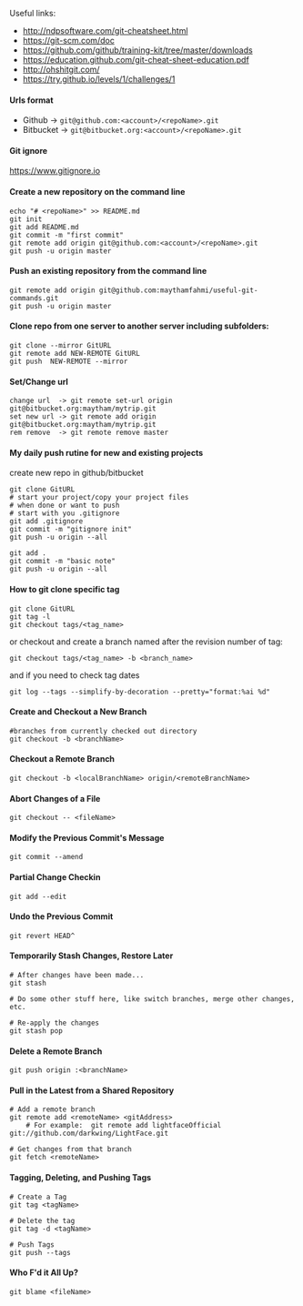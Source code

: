 Useful links:

 * http://ndpsoftware.com/git-cheatsheet.html
 * https://git-scm.com/doc
 * https://github.com/github/training-kit/tree/master/downloads
 * https://education.github.com/git-cheat-sheet-education.pdf
 * http://ohshitgit.com/
 * https://try.github.io/levels/1/challenges/1

#### Urls format
 * Github -> `git@github.com:<account>/<repoName>.git`
 * Bitbucket -> `git@bitbucket.org:<account>/<repoName>.git`

#### Git ignore
https://www.gitignore.io

#### Create a new repository on the command line
```
echo "# <repoName>" >> README.md
git init
git add README.md
git commit -m "first commit"
git remote add origin git@github.com:<account>/<repoName>.git
git push -u origin master
```

#### Push an existing repository from the command line
```
git remote add origin git@github.com:maythamfahmi/useful-git-commands.git
git push -u origin master
```

#### Clone repo from one server to another server including subfolders:
```
git clone --mirror GitURL
git remote add NEW-REMOTE GitURL
git push  NEW-REMOTE --mirror
```

#### Set/Change url
```
change url  -> git remote set-url origin git@bitbucket.org:maytham/mytrip.git
set new url -> git remote add origin git@bitbucket.org:maytham/mytrip.git
rem remove  -> git remote remove master
```

#### My daily push rutine for new and existing projects
create new repo in github/bitbucket
```
git clone GitURL
# start your project/copy your project files
# when done or want to push
# start with you .gitignore
git add .gitignore
git commit -m "gitignore init"
git push -u origin --all

git add .
git commit -m "basic note"
git push -u origin --all
```

#### How to git clone specific tag
```
git clone GitURL
git tag -l
git checkout tags/<tag_name>
```
or checkout and create a branch named after the revision number of tag:
```
git checkout tags/<tag_name> -b <branch_name>
```

and if you need to check tag dates

```
git log --tags --simplify-by-decoration --pretty="format:%ai %d"

```

#### Create and Checkout a New Branch
```
#branches from currently checked out directory
git checkout -b <branchName>
```

#### Checkout a Remote Branch
```
git checkout -b <localBranchName> origin/<remoteBranchName>
```

#### Abort Changes of a File
```
git checkout -- <fileName>
```

#### Modify the Previous Commit's Message
```
git commit --amend
```

#### Partial Change Checkin
```
git add --edit
```

#### Undo the Previous Commit
```
git revert HEAD^
```

#### Temporarily Stash Changes, Restore Later
```
# After changes have been made...
git stash

# Do some other stuff here, like switch branches, merge other changes, etc.

# Re-apply the changes
git stash pop
```

#### Delete a Remote Branch
```
git push origin :<branchName>
```

#### Pull in the Latest from a Shared Repository
```
# Add a remote branch
git remote add <remoteName> <gitAddress>
	# For example:  git remote add lightfaceOfficial git://github.com/darkwing/LightFace.git

# Get changes from that branch
git fetch <remoteName>
```

#### Tagging, Deleting, and Pushing Tags
```
# Create a Tag
git tag <tagName>

# Delete the tag
git tag -d <tagName>

# Push Tags
git push --tags
```

#### Who F'd it All Up?
```
git blame <fileName>
```
